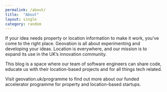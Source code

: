 ```yaml
---
permalink: /about/
title:  "About"
layout: single
category: random
---
```


If your idea needs property or location information to make it work, you’ve come to the right place. Geovation is all about experimenting and developing your ideas. Location is everywhere, and our mission is to expand its use in the UK’s innovation community.

This blog is a space where our team of software engineers can share code, educate us with their location-based projects and for all things tech related. 

Visit geovation.uk/programme to find out more about our funded accelerator programme for property and location-based startups. 

